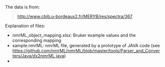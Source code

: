 The data is from:

> http://www.cbib.u-bordeaux2.fr/MERYB/res/spectra/367 

Explanation of files:
- nmrML_object_mapping.xlsx: Bruker example values and the corresponding mapping 
- sample.nmrML: nmrML file, generated by a prototype of JAVA code (see https://github.com/nmrML/nmrML/blob/master/tools/Parser_and_Converters/Java/dx2nmrML.java) 
- 

